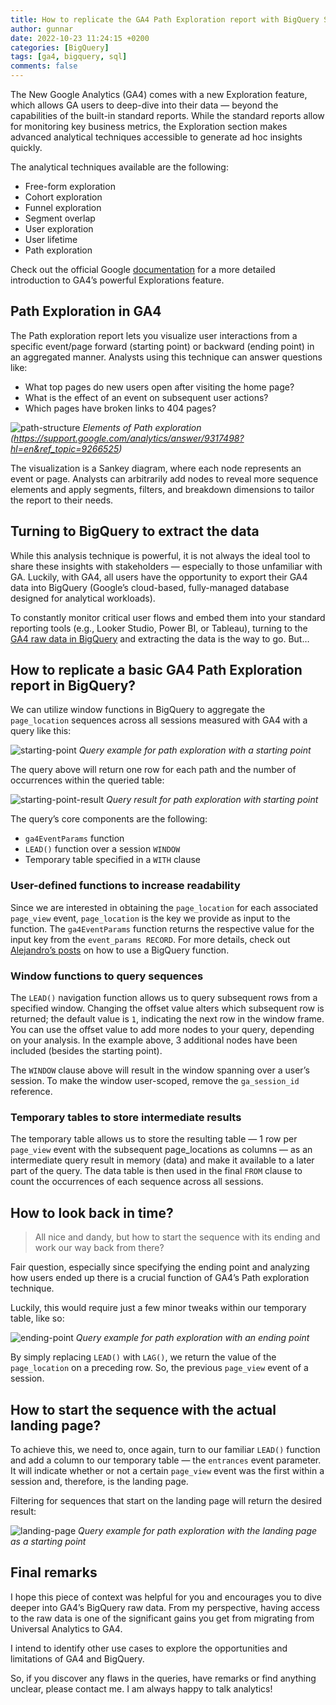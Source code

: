 ```yaml
---
title: How to replicate the GA4 Path Exploration report with BigQuery SQL?
author: gunnar
date: 2022-10-23 11:24:15 +0200
categories: [BigQuery]
tags: [ga4, bigquery, sql]
comments: false
---
```


The New Google Analytics (GA4) comes with a new Exploration feature, which allows GA users to deep-dive into their data — beyond the capabilities of the built-in standard reports. While the standard reports allow for monitoring key business metrics, the Exploration section makes advanced analytical techniques accessible to generate ad hoc insights quickly.

The analytical techniques available are the following:

- Free-form exploration
- Cohort exploration
- Funnel exploration
- Segment overlap
- User exploration
- User lifetime
- Path exploration

Check out the official Google [documentation](https://support.google.com/analytics/answer/7579450?hl=en&ref_topic=9266525#zippy=%2Cin-this-article) for a more detailed introduction to GA4’s powerful Explorations feature.

## Path Exploration in GA4

The Path exploration report lets you visualize user interactions from a specific event/page forward (starting point) or backward (ending point) in an aggregated manner. Analysts using this technique can answer questions like:

- What top pages do new users open after visiting the home page?
- What is the effect of an event on subsequent user actions?
- Which pages have broken links to 404 pages?

![path-structure](/assets/img/path-exploration/path-structure.png)
_Elements of Path exploration (https://support.google.com/analytics/answer/9317498?hl=en&ref_topic=9266525)_

The visualization is a Sankey diagram, where each node represents an event or page. Analysts can arbitrarily add nodes to reveal more sequence elements and apply segments, filters, and breakdown dimensions to tailor the report to their needs.

## Turning to BigQuery to extract the data

While this analysis technique is powerful, it is not always the ideal tool to share these insights with stakeholders — especially to those unfamiliar with GA. Luckily, with GA4, all users have the opportunity to export their GA4 data into BigQuery (Google’s cloud-based, fully-managed database designed for analytical workloads).

To constantly monitor critical user flows and embed them into your standard reporting tools (e.g., Looker Studio, Power BI, or Tableau), turning to the [GA4 raw data in BigQuery](https://support.google.com/analytics/answer/9358801?hl=en) and extracting the data is the way to go. But…

## How to replicate a basic GA4 Path Exploration report in BigQuery?

We can utilize window functions in BigQuery to aggregate the `page_location` sequences across all sessions measured with GA4 with a query like this:

![starting-point](/assets/img/path-exploration/starting-point.png)
_Query example for path exploration with a starting point_

The query above will return one row for each path and the number of occurrences within the queried table:

![starting-point-result](/assets/img/path-exploration/starting-point-result.png)
_Query result for path exploration with starting point_

The query’s core components are the following:

- `ga4EventParams` function
- `LEAD()` function over a session `WINDOW`
- Temporary table specified in a `WITH` clause

### User-defined functions to increase readability

Since we are interested in obtaining the `page_location` for each associated `page_view` event, `page_location` is the key we provide as input to the function. The `ga4EventParams` function returns the respective value for the input key from the `event_params RECORD`. For more details, check out [Alejandro’s posts](https://zielinsky.alejand.ro/) on how to use a BigQuery function.

### Window functions to query sequences

The `LEAD()` navigation function allows us to query subsequent rows from a specified window. Changing the offset value alters which subsequent row is returned; the default value is `1`, indicating the next row in the window frame. You can use the offset value to add more nodes to your query, depending on your analysis. In the example above, 3 additional nodes have been included (besides the starting point).

The `WINDOW` clause above will result in the window spanning over a user’s session. To make the window user-scoped, remove the `ga_session_id` reference.

### Temporary tables to store intermediate results

The temporary table allows us to store the resulting table — 1 row per `page_view` event with the subsequent page_locations as columns — as an intermediate query result in memory (data) and make it available to a later part of the query. The data table is then used in the final `FROM` clause to count the occurrences of each sequence across all sessions.

## How to look back in time?

> All nice and dandy, but how to start the sequence with its ending and work our way back from there?

Fair question, especially since specifying the ending point and analyzing how users ended up there is a crucial function of GA4’s Path exploration technique.

Luckily, this would require just a few minor tweaks within our temporary table, like so:

![ending-point](/assets/img/path-exploration/ending-point.png)
_Query example for path exploration with an ending point_

By simply replacing `LEAD()` with `LAG()`, we return the value of the `page_location` on a preceding row. So, the previous `page_view` event of a session.

## How to start the sequence with the actual landing page?

To achieve this, we need to, once again, turn to our familiar `LEAD()` function and add a column to our temporary table — the `entrances` event parameter. It will indicate whether or not a certain `page_view` event was the first within a session and, therefore, is the landing page.

Filtering for sequences that start on the landing page will return the desired result:

![landing-page](/assets/img/path-exploration/landing-page.png)
_Query example for path exploration with the landing page as a starting point_

## Final remarks

I hope this piece of context was helpful for you and encourages you to dive deeper into GA4’s BigQuery raw data. From my perspective, having access to the raw data is one of the significant gains you get from migrating from Universal Analytics to GA4.

I intend to identify other use cases to explore the opportunities and limitations of GA4 and BigQuery.

So, if you discover any flaws in the queries, have remarks or find anything unclear, please contact me. I am always happy to talk analytics!
